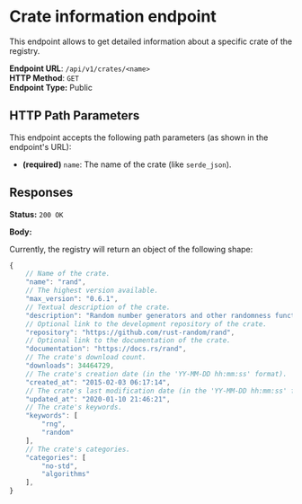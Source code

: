 Crate information endpoint
==========================

This endpoint allows to get detailed information about a specific crate of the registry.  

**Endpoint URL**: `/api/v1/crates/<name>`  
**HTTP Method**: `GET`  
**Endpoint Type:** Public  

HTTP Path Parameters
--------------------

This endpoint accepts the following path parameters (as shown in the endpoint's URL):

- **(required)** `name`: The name of the crate (like `serde_json`).

Responses
---------

**Status:** `200 OK`

**Body:**

Currently, the registry will return an object of the following shape:

```js
{
    // Name of the crate.
    "name": "rand",
    // The highest version available.
    "max_version": "0.6.1",
    // Textual description of the crate.
    "description": "Random number generators and other randomness functionality.",
    // Optional link to the development repository of the crate.
    "repository": "https://github.com/rust-random/rand",
    // Optional link to the documentation of the crate.
    "documentation": "https://docs.rs/rand",
    // The crate's download count.
    "downloads": 34464729,
    // The crate's creation date (in the 'YY-MM-DD hh:mm:ss' format).
    "created_at": "2015-02-03 06:17:14",
    // The crate's last modification date (in the 'YY-MM-DD hh:mm:ss' format).
    "updated_at": "2020-01-10 21:46:21",
    // The crate's keywords.
    "keywords": [
        "rng",
        "random"
    ],
    // The crate's categories.
    "categories": [
        "no-std",
        "algorithms"
    ],
}
```
